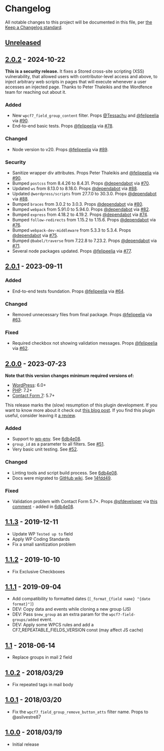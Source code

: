 # Changelog

All notable changes to this project will be documented in this file, per [the Keep a Changelog standard](https://keepachangelog.com/).

## [Unreleased]

<!--
### Added
### Changed
### Deprecated
### Removed
### Fixed
### Security
-->

## [2.0.2] - 2024-10-22

**This is a security release.** It fixes a Stored cross-site scripting (XSS) vulnerability, that allowed users with contributor-level access and above, to inject arbitrary web scripts in pages that will execute whenever a user accesses an injected page. Thanks to Peter Thaleikis and the Wordfence team for reaching out about it.

### Added

* New `wpcf7_field_group_content` filter. Props [@Tessachu](https://github.com/Tessachu) and [@felipeelia](https://github.com/felipeelia) via [#90](https://github.com/10up/ElasticPress/pull/90).
* End-to-end basic tests. Props [@felipeelia](https://github.com/felipeelia) via [#78](https://github.com/10up/ElasticPress/pull/78).

### Changed

* Node version to v20. Props [@felipeelia](https://github.com/felipeelia) via [#89](https://github.com/10up/ElasticPress/pull/89).

### Security

* Sanitize wrapper div attributes. Props Peter Thaleikis and [@felipeelia](https://github.com/felipeelia) via [#90](https://github.com/10up/ElasticPress/pull/90).
* Bumped `postcss` from 8.4.26 to 8.4.31. Props [@dependabot](https://github.com/dependabot) via [#70](https://github.com/10up/ElasticPress/pull/70).
* Updated `ws` from 8.13.0 to 8.18.0. Props [@dependabot](https://github.com/dependabot) via [#88](https://github.com/10up/ElasticPress/pull/88).
* Updated `@wordpress/scripts` from 27.7.0 to 30.3.0. Props [@dependabot](https://github.com/dependabot) via [#88](https://github.com/10up/ElasticPress/pull/88).
* Bumped `braces` from 3.0.2 to 3.0.3. Props [@dependabot](https://github.com/dependabot) via [#80](https://github.com/10up/ElasticPress/pull/80).
* Bumped `webpack` from 5.91.0 to 5.94.0. Props [@dependabot](https://github.com/dependabot) via [#82](https://github.com/10up/ElasticPress/pull/82).
* Bumped `express` from 4.18.2 to 4.19.2. Props [@dependabot](https://github.com/dependabot) via [#74](https://github.com/10up/ElasticPress/pull/74).
* Bumped `follow-redirects` from 1.15.2 to 1.15.6. Props [@dependabot](https://github.com/dependabot) via [#76](https://github.com/10up/ElasticPress/pull/76).
* Bumped `webpack-dev-middleware` from 5.3.3 to 5.3.4. Props [@dependabot](https://github.com/dependabot) via [#75](https://github.com/10up/ElasticPress/pull/75).
* Bumped `@babel/traverse` from 7.22.8 to 7.23.2. Props [@dependabot](https://github.com/dependabot) via [#71](https://github.com/10up/ElasticPress/pull/71).
* Several node packages updated. Props [@felipeelia](https://github.com/felipeelia) via [#77](https://github.com/10up/ElasticPress/pull/77).

## [2.0.1] - 2023-09-11

### Added

* End-to-end tests foundation. Props [@felipeelia](https://github.com/felipeelia) via [#64](https://github.com/10up/ElasticPress/pull/64).

### Changed

* Removed unnecessary files from final package. Props [@felipeelia](https://github.com/felipeelia) via [#63](https://github.com/10up/ElasticPress/pull/63).

### Fixed

* Required checkbox not showing validation messages. Props [@felipeelia](https://github.com/felipeelia) via [#62](https://github.com/10up/ElasticPress/pull/62).

## [2.0.0] - 2023-07-23

**Note that this version changes minimum required versions of:**

* [WordPress](https://wordpress.org): 6.0+
* [PHP](https://php.net/): 7.2+
* [Contact Form 7](https://wordpress.org/plugins/contact-form-7/): 5.7+

This release marks the (slow) resumption of this plugin development. If you want to know more about it check out [this blog post](https://felipeelia.dev/contact-form-7-repeatable-fields-2-0-0/). If you find this plugin useful, consider leaving it [a review](https://wordpress.org/support/plugin/cf7-repeatable-fields/reviews/#new-post).

### Added

* Support to [wp-env](https://developer.wordpress.org/block-editor/reference-guides/packages/packages-env/). See [6db4e08](https://github.com/felipeelia/cf7-repeatable-fields/commit/6db4e08).
* `group_id` as a parameter to all filters. See [#51](https://github.com/felipeelia/cf7-repeatable-fields/pull/51).
* Very basic unit testing. See [#52](https://github.com/felipeelia/cf7-repeatable-fields/pull/52).

### Changed

* Linting tools and script build process. See [6db4e08](https://github.com/felipeelia/cf7-repeatable-fields/commit/6db4e08).
* Docs were migrated to [GitHub wiki](https://github.com/felipeelia/cf7-repeatable-fields/wiki). See [14fdd49](https://github.com/felipeelia/cf7-repeatable-fields/commit/14fdd49).

### Fixed

* Validation problem with Contact Form 5.7+. Props [@sfdeveloper](https://profiles.wordpress.org/sfdeveloper/) via [this comment](https://wordpress.org/support/topic/compatibility-issues-with-cf7-5-7/#post-16588238) - added in [6db4e08](https://github.com/felipeelia/cf7-repeatable-fields/commit/6db4e08).

## [1.1.3] - 2019-12-11

* Update WP `Tested up to` field
* Apply WP Coding Standards
* Fix a small sanitization problem

## [1.1.2] - 2019-10-10

* Fix Exclusive Checkboxes

## [1.1.1] - 2019-09-04

* Add compatibility to formatted dates (`[_format_{field name} "{date format}"]`)
* DEV: Copy data and events while cloning a new group (JS)
* DEV: Pass `$new_group` as an extra param for the `wpcf7-field-groups/added` event.
* DEV: Apply some WPCS rules and add a CF7_REPEATABLE_FIELDS_VERSION const (may affect JS cache)

## [1.1] - 2018-06-14

* Replace groups in mail 2 field

## [1.0.2] - 2018/03/29

* Fix repeated tags in mail body

## [1.0.1] - 2018/03/20

* Fix the `wpcf7_field_group_remove_button_atts` filter name. Props to @asilvestre87

## [1.0.0] - 2018/03/19

* Initial release

[Unreleased]: https://github.com/felipeelia/cf7-repeatable-fields/compare/2.0.2...trunk
[2.0.2]: https://github.com/felipeelia/cf7-repeatable-fields/compare/2.0.1...2.0.2
[2.0.1]: https://github.com/felipeelia/cf7-repeatable-fields/compare/2.0.0...2.0.1
[2.0.0]: https://github.com/felipeelia/cf7-repeatable-fields/compare/1.1.3...2.0.0
[1.1.3]: https://github.com/felipeelia/cf7-repeatable-fields/compare/1.1.2...1.1.3
[1.1.2]: https://github.com/felipeelia/cf7-repeatable-fields/compare/1.1.1...1.1.2
[1.1.1]: https://github.com/felipeelia/cf7-repeatable-fields/compare/1.1...1.1.1
[1.1]: https://github.com/felipeelia/cf7-repeatable-fields/compare/1.0.2...1.1
[1.0.2]: https://github.com/felipeelia/cf7-repeatable-fields/compare/1.0.1...1.0.2
[1.0.1]: https://github.com/felipeelia/cf7-repeatable-fields/compare/1.0.0...1.0.1
[1.0.0]: https://github.com/felipeelia/cf7-repeatable-fields/releases/tag/1.0.0
